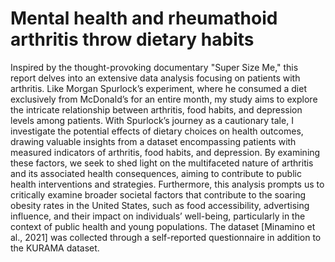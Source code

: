 # Mental health and rheumathoid arthritis throw dietary habits
Inspired by the thought-provoking documentary "Super Size Me," this report delves into an extensive data analysis focusing on patients with arthritis.
Like Morgan Spurlock’s experiment, where he consumed a diet exclusively from McDonald’s for an entire month, my study aims to explore the intricate relationship between arthritis, food habits, and depression levels among patients. 
With Spurlock’s journey as a cautionary tale, I investigate the potential effects of
dietary choices on health outcomes, drawing valuable insights from a dataset encompassing patients with measured indicators of arthritis, food habits, and depression.
By examining these factors, we seek to shed light on the multifaceted nature of arthritis and its associated health consequences, aiming to contribute to public health interventions and strategies.
Furthermore, this analysis prompts us to critically examine broader societal factors that contribute to the soaring obesity rates in the United States, such as food accessibility, advertising influence, and their impact on individuals’ well-being, particularly in the context of public health and young populations.
The dataset [Minamino et al., 2021] was collected through a self-reported questionnaire in addition to the KURAMA dataset.
